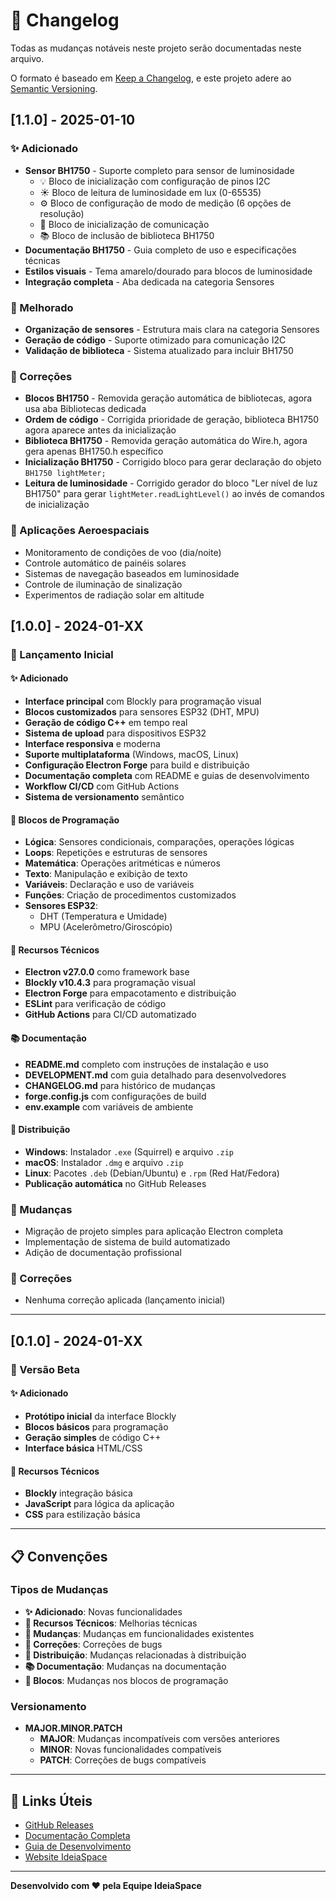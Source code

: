 # 📝 Changelog

Todas as mudanças notáveis neste projeto serão documentadas neste arquivo.

O formato é baseado em [Keep a Changelog](https://keepachangelog.com/pt-BR/1.0.0/),
e este projeto adere ao [Semantic Versioning](https://semver.org/lang/pt-BR/).

## [1.1.0] - 2025-01-10

### ✨ Adicionado
- **Sensor BH1750** - Suporte completo para sensor de luminosidade
  - 💡 Bloco de inicialização com configuração de pinos I2C
  - ☀️ Bloco de leitura de luminosidade em lux (0-65535)
  - ⚙️ Bloco de configuração de modo de medição (6 opções de resolução)
  - 🚀 Bloco de inicialização de comunicação
  - 📚 Bloco de inclusão de biblioteca BH1750
- **Documentação BH1750** - Guia completo de uso e especificações técnicas
- **Estilos visuais** - Tema amarelo/dourado para blocos de luminosidade
- **Integração completa** - Aba dedicada na categoria Sensores

### 🔧 Melhorado
- **Organização de sensores** - Estrutura mais clara na categoria Sensores
- **Geração de código** - Suporte otimizado para comunicação I2C
- **Validação de biblioteca** - Sistema atualizado para incluir BH1750

### 🐛 Correções
- **Blocos BH1750** - Removida geração automática de bibliotecas, agora usa aba Bibliotecas dedicada
- **Ordem de código** - Corrigida prioridade de geração, biblioteca BH1750 agora aparece antes da inicialização
- **Biblioteca BH1750** - Removida geração automática do Wire.h, agora gera apenas BH1750.h específico
- **Inicialização BH1750** - Corrigido bloco para gerar declaração do objeto `BH1750 lightMeter;`
- **Leitura de luminosidade** - Corrigido gerador do bloco "Ler nível de luz BH1750" para gerar `lightMeter.readLightLevel()` ao invés de comandos de inicialização

### 🎯 Aplicações Aeroespaciais
- Monitoramento de condições de voo (dia/noite)
- Controle automático de painéis solares
- Sistemas de navegação baseados em luminosidade
- Controle de iluminação de sinalização
- Experimentos de radiação solar em altitude

## [1.0.0] - 2024-01-XX

### 🎉 Lançamento Inicial

#### ✨ Adicionado
- **Interface principal** com Blockly para programação visual
- **Blocos customizados** para sensores ESP32 (DHT, MPU)
- **Geração de código C++** em tempo real
- **Sistema de upload** para dispositivos ESP32
- **Interface responsiva** e moderna
- **Suporte multiplataforma** (Windows, macOS, Linux)
- **Configuração Electron Forge** para build e distribuição
- **Documentação completa** com README e guias de desenvolvimento
- **Workflow CI/CD** com GitHub Actions
- **Sistema de versionamento** semântico

#### 🧩 Blocos de Programação
- **Lógica**: Sensores condicionais, comparações, operações lógicas
- **Loops**: Repetições e estruturas de sensores
- **Matemática**: Operações aritméticas e números
- **Texto**: Manipulação e exibição de texto
- **Variáveis**: Declaração e uso de variáveis
- **Funções**: Criação de procedimentos customizados
- **Sensores ESP32**:
  - DHT (Temperatura e Umidade)
  - MPU (Acelerômetro/Giroscópio)

#### 🔧 Recursos Técnicos
- **Electron v27.0.0** como framework base
- **Blockly v10.4.3** para programação visual
- **Electron Forge** para empacotamento e distribuição
- **ESLint** para verificação de código
- **GitHub Actions** para CI/CD automatizado

#### 📚 Documentação
- **README.md** completo com instruções de instalação e uso
- **DEVELOPMENT.md** com guia detalhado para desenvolvedores
- **CHANGELOG.md** para histórico de mudanças
- **forge.config.js** com configurações de build
- **env.example** com variáveis de ambiente

#### 🚀 Distribuição
- **Windows**: Instalador `.exe` (Squirrel) e arquivo `.zip`
- **macOS**: Instalador `.dmg` e arquivo `.zip`
- **Linux**: Pacotes `.deb` (Debian/Ubuntu) e `.rpm` (Red Hat/Fedora)
- **Publicação automática** no GitHub Releases

### 🔄 Mudanças
- Migração de projeto simples para aplicação Electron completa
- Implementação de sistema de build automatizado
- Adição de documentação profissional

### 🐛 Correções
- Nenhuma correção aplicada (lançamento inicial)

---

## [0.1.0] - 2024-01-XX

### 🚧 Versão Beta

#### ✨ Adicionado
- **Protótipo inicial** da interface Blockly
- **Blocos básicos** para programação
- **Geração simples** de código C++
- **Interface básica** HTML/CSS

#### 🔧 Recursos Técnicos
- **Blockly** integração básica
- **JavaScript** para lógica da aplicação
- **CSS** para estilização básica

---

## 📋 Convenções

### Tipos de Mudanças
- **✨ Adicionado**: Novas funcionalidades
- **🔧 Recursos Técnicos**: Melhorias técnicas
- **🔄 Mudanças**: Mudanças em funcionalidades existentes
- **🐛 Correções**: Correções de bugs
- **🚀 Distribuição**: Mudanças relacionadas à distribuição
- **📚 Documentação**: Mudanças na documentação
- **🧩 Blocos**: Mudanças nos blocos de programação

### Versionamento
- **MAJOR.MINOR.PATCH**
  - **MAJOR**: Mudanças incompatíveis com versões anteriores
  - **MINOR**: Novas funcionalidades compatíveis
  - **PATCH**: Correções de bugs compatíveis

---

## 🔗 Links Úteis

- [GitHub Releases](https://github.com/ideiaspace/ideiaspace-mission/releases)
- [Documentação Completa](README.md)
- [Guia de Desenvolvimento](DEVELOPMENT.md)
- [Website IdeiaSpace](https://ideiaspace.com.br)

---

**Desenvolvido com ❤️ pela Equipe IdeiaSpace**